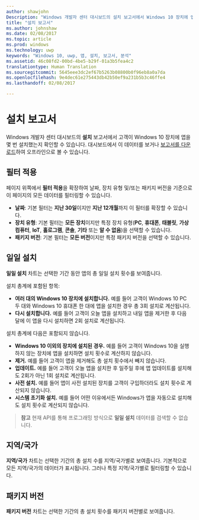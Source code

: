 ```yaml
---
author: shawjohn
Description: "Windows 개발자 센터 대시보드의 설치 보고서에서 Windows 10 장치에 앱이 몇 번 설치되었는지 확인할 수 있습니다."
title: "설치 보고서"
ms.author: johnshaw
ms.date: 02/08/2017
ms.topic: article
ms.prod: windows
ms.technology: uwp
keywords: "Windows 10, uwp, 앱, 설치, 보고서, 분석"
ms.assetid: 46c08fd2-00bd-4be5-b29f-01a3b5fea4c2
translationtype: Human Translation
ms.sourcegitcommit: 5645eee3dc2ef67b5263b08800b0f96eb8a0a7da
ms.openlocfilehash: 9e4dec61e275443db42b50ef9a231b5b3c46ffe4
ms.lasthandoff: 02/08/2017

---
```


# <a name="installs-report"></a>설치 보고서

Windows 개발자 센터 대시보드의 **설치** 보고서에서 고객이 Windows 10 장치에 앱을 몇 번 설치했는지 확인할 수 있습니다. 대시보드에서 이 데이터를 보거나 [보고서를 다운로드](download-analytic-reports.md)하여 오프라인으로 볼 수 있습니다.


## <a name="apply-filters"></a>필터 적용


페이지 위쪽에서 **필터 적용**을 확장하여 날짜, 장치 유형 및/또는 패키지 버전을 기준으로 이 페이지의 모든 데이터를 필터링할 수 있습니다.

-   **날짜**: 기본 필터는 **지난 30일**이지만 **지난 12개월**까지 이 필터를 확장할 수 있습니다.
-   **장치 유형**: 기본 필터는 **모든 장치**이지만 특정 장치 유형(**PC**, **휴대폰**, **태블릿**, **가상 컴퓨터**, **IoT**, **홀로그램**, **콘솔**, **기타** 또는 **알 수 없음**)을 선택할 수 있습니다.
-   **패키지 버전**: 기본 필터는 **모든 버전**이지만 특정 패키지 버전을 선택할 수 있습니다.


## <a name="installs-daily"></a>일일 설치


**일일 설치** 차트는 선택한 기간 동안 앱의 총 일일 설치 횟수를 보여줍니다.

설치 총계에 포함된 항목:
-   **여러 대의 Windows 10 장치에 설치합니다.** 예를 들어 고객이 Windows 10 PC 두 대와 Windows 10 휴대폰 한 대에 앱을 설치한 경우 총 3회 설치로 계산됩니다.
-   **다시 설치합니다.** 예를 들어 고객이 오늘 앱을 설치하고 내일 앱을 제거한 후 다음 달에 이 앱을 다시 설치하면 2회 설치로 계산됩니다.

설치 총계에 다음은 포함되지 않습니다.
-   **Windows 10 이외의 장치에 설치된 경우.** 예를 들어 고객이 Windows 10을 실행하지 않는 장치에 앱을 설치하면 설치 횟수로 계산하지 않습니다.
-   **제거.** 예를 들어 고객이 앱을 제거해도 총 설치 횟수에서 빼지 않습니다.
-   **업데이트.** 예를 들어 고객이 오늘 앱을 설치한 후 일주일 후에 앱 업데이트를 설치해도 2회가 아닌 1회 설치로 계산됩니다.
-   **사전 설치.** 예를 들어 앱이 사전 설치된 장치를 고객이 구입하더라도 설치 횟수로 계산되지 않습니다.
-   **시스템 초기화 설치.** 예를 들어 어떤 이유에서든 Windows가 앱을 자동으로 설치해도 설치 횟수로 계산되지 않습니다.

> **참고**  현재 API를 통해 프로그래밍 방식으로 **일일 설치** 데이터를 검색할 수 없습니다.

## <a name="markets"></a>지역/국가


**지역/국가** 차트는 선택한 기간의 총 설치 수를 지역/국가별로 보여줍니다. 기본적으로 모든 지역/국가의 데이터가 표시됩니다. 그러나 특정 지역/국가별로 필터링할 수 있습니다.


## <a name="package-version"></a>패키지 버전


**패키지 버전** 차트는 선택한 기간의 총 설치 횟수를 패키지 버전별로 보여줍니다.



 

 

